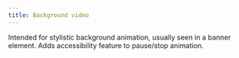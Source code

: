 ```yaml
---
title: Background video
---
```

Intended for stylistic background animation, usually seen in a banner element. Adds accessibility feature to pause/stop animation. 
